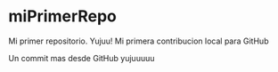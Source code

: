 # miPrimerRepo
Mi primer repositorio. Yujuu!
Mi primera contribucion local para GitHub

Un commit mas desde GitHub
yujuuuuu
